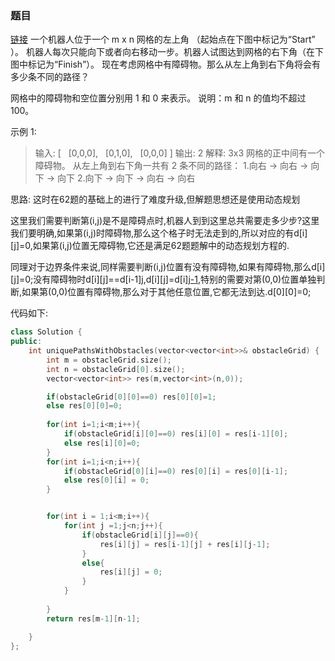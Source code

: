 ### 题目
[链接](https://leetcode-cn.com/problems/unique-paths-ii/)
一个机器人位于一个 m x n 网格的左上角 （起始点在下图中标记为“Start” ）。
机器人每次只能向下或者向右移动一步。机器人试图达到网格的右下角（在下图中标记为“Finish”）。
现在考虑网格中有障碍物。那么从左上角到右下角将会有多少条不同的路径？

网格中的障碍物和空位置分别用 1 和 0 来表示。
说明：m 和 n 的值均不超过 100。

示例 1:
>输入:
[
  [0,0,0],
  [0,1,0],
  [0,0,0]
]
输出: 2
解释:
3x3 网格的正中间有一个障碍物。
从左上角到右下角一共有 2 条不同的路径：
1.向右 -> 向右 -> 向下 -> 向下
2.向下 -> 向下 -> 向右 -> 向右

思路:
这时在62题的基础上的进行了难度升级,但解题思想还是使用动态规划

这里我们需要判断第(i,j)是不是障碍点时,机器人到到这里总共需要走多少步?这里我们要明确,如果第(i,j)时障碍物,那么这个格子时无法走到的,所以对应的有d[i][j]=0,如果第(i,j)位置无障碍物,它还是满足62题题解中的动态规划方程的.

同理对于边界条件来说,同样需要判断(i,j)位置有没有障碍物,如果有障碍物,那么d[i][j]=0;没有障碍物时d[i][j]==d[i-1][j](第0列),d[i][j]=d[i][j-1](第0行),特别的需要对第(0,0)位置单独判断,如果第(0,0)位置有障碍物,那么对于其他任意位置,它都无法到达.d[0][0]=0;

代码如下:
```c++
class Solution {
public:
    int uniquePathsWithObstacles(vector<vector<int>>& obstacleGrid) {
        int m = obstacleGrid.size();
        int n = obstacleGrid[0].size();
        vector<vector<int>> res(m,vector<int>(n,0));

        if(obstacleGrid[0][0]==0) res[0][0]=1;
        else res[0][0]=0;
        
        for(int i=1;i<m;i++){
            if(obstacleGrid[i][0]==0) res[i][0] = res[i-1][0];
            else res[i][0]=0;
        }
        for(int i=1;i<n;i++){
            if(obstacleGrid[0][i]==0) res[0][i] = res[0][i-1];
            else res[0][i] = 0;
        }


        for(int i = 1;i<m;i++){
            for(int j =1;j<n;j++){
                if(obstacleGrid[i][j]==0){
                    res[i][j] = res[i-1][j] + res[i][j-1];
                }
                else{
                    res[i][j] = 0;
                }
            }
            
        }
        return res[m-1][n-1];

    }
};
```